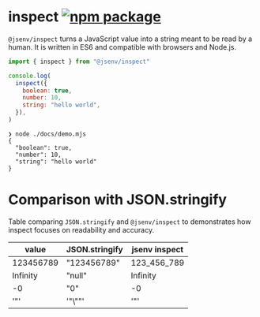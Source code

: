 # inspect [![npm package](https://img.shields.io/npm/v/@jsenv/inspect.svg?logo=npm&label=package)](https://www.npmjs.com/package/@jsenv/inspect)

`@jsenv/inspect` turns a JavaScript value into a string meant to be read by a human. It is written in ES6 and compatible with browsers and Node.js.

```js
import { inspect } from "@jsenv/inspect"

console.log(
  inspect({
    boolean: true,
    number: 10,
    string: "hello world",
  }),
)
```

```console
❯ node ./docs/demo.mjs
{
  "boolean": true,
  "number": 10,
  "string": "hello world"
}
```

# Comparison with JSON.stringify

Table comparing `JSON.stringify` and `@jsenv/inspect` to demonstrates how inspect focuses on readability and accuracy.

| value     | JSON.stringify | jsenv inspect |
| --------- | -------------- | ------------- |
| 123456789 | "123456789"    | 123_456_789   |
| Infinity  | "null"         | Infinity      |
| -0        | "0"            | -0            |
| '"'       | '"\\""'        | '"'           |
